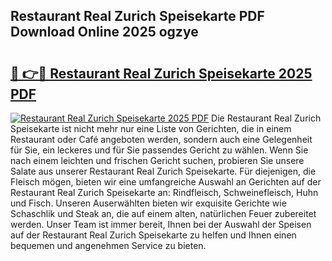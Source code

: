 ## Restaurant Real Zurich Speisekarte PDF Download Online 2025 ogzye

# <h2><a href="http://gc5h26.nevu.top/?p=Restaurant+Real+Zurich+Speisekarte">🔗 👉🔴 Restaurant Real Zurich Speisekarte 2025 PDF</a></h2>

[![Restaurant Real Zurich Speisekarte 2025 PDF](https://i.imgur.com/dBaPXMq.png)](http://gc5h26.nevu.top/?p=Restaurant+Real+Zurich+Speisekarte)
Die Restaurant Real Zurich Speisekarte ist nicht mehr nur eine Liste von Gerichten, die in einem Restaurant oder Café angeboten werden, sondern auch eine Gelegenheit für Sie, ein leckeres und für Sie passendes Gericht zu wählen. Wenn Sie nach einem leichten und frischen Gericht suchen, probieren Sie unsere Salate aus unserer Restaurant Real Zurich Speisekarte. Für diejenigen, die Fleisch mögen, bieten wir eine umfangreiche Auswahl an Gerichten auf der Restaurant Real Zurich Speisekarte an: Rindfleisch, Schweinefleisch, Huhn und Fisch. Unseren Auserwählten bieten wir exquisite Gerichte wie Schaschlik und Steak an, die auf einem alten, natürlichen Feuer zubereitet werden. Unser Team ist immer bereit, Ihnen bei der Auswahl der Speisen auf der Restaurant Real Zurich Speisekarte zu helfen und Ihnen einen bequemen und angenehmen Service zu bieten.

